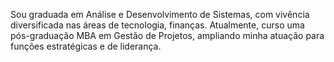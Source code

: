 Sou graduada em Análise e Desenvolvimento de Sistemas, com vivência diversificada nas áreas de tecnologia, finanças. Atualmente, curso uma pós-graduação MBA em Gestão de Projetos, ampliando minha atuação para funções estratégicas e de liderança. 